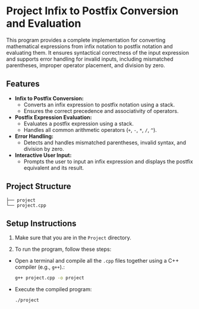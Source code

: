 # Project Infix to Postfix Conversion and Evaluation

This program provides a complete implementation for converting mathematical expressions from infix notation to postfix notation and evaluating them. It ensures syntactical correctness of the input expression and supports error handling for invalid inputs, including mismatched parentheses, improper operator placement, and division by zero.

## Features

- **Infix to Postfix Conversion:**
  - Converts an infix expression to postfix notation using a stack.
  - Ensures the correct precedence and associativity of operators.
- **Postfix Expression Evaluation:**
  - Evaluates a postfix expression using a stack.
  - Handles all common arithmetic operators (`+`, `-`, `*`, `/`, `^`).
- **Error Handling:**
  - Detects and handles mismatched parentheses, invalid syntax, and division by zero.
- **Interactive User Input:**
  - Prompts the user to input an infix expression and displays the postfix equivalent and its result.

## Project Structure

```plaintext
├── project
└── project.cpp
```

## Setup Instructions

1. Make sure that you are in the `Project` directory.

2. To run the program, follow these steps:

  - Open a terminal and compile all the `.cpp` files together using a C++ compiler (e.g., `g++`).:
    ```bash
    g++ project.cpp -o project
    ```
  - Execute the compiled program:
    ```bash
    ./project
    ```
